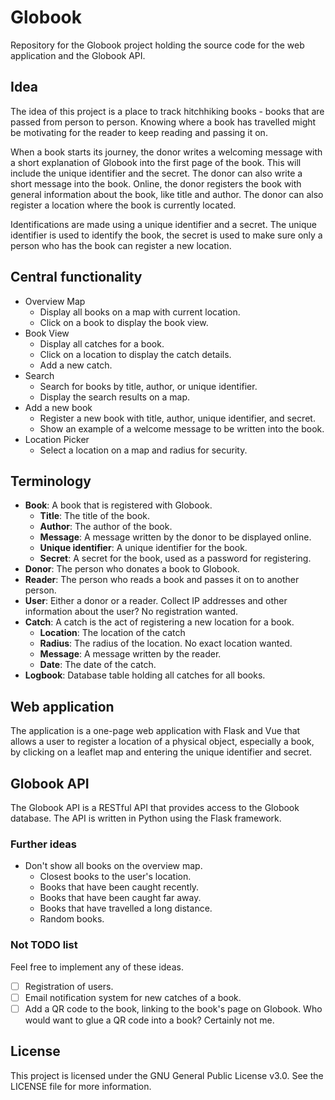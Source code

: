 # Globook

Repository for the Globook project holding the source code for the web application and
the Globook API.

## Idea

The idea of this project is a place to track hitchhiking books - books that are
passed from person to person. Knowing where a book has travelled might be motivating
for the reader to keep reading and passing it on.

When a book starts its journey, the donor writes a welcoming message with a short
explanation of Globook into the first page of the book. This will include the unique
identifier and the secret. The donor can also write a short message into the book.
Online, the donor registers the book with general information about the book, like
title and author. The donor can also register a location where the book is currently
located.

Identifications are made using a unique identifier and a secret. The unique identifier
is used to identify the book, the secret is used to make sure only a person who
has the book can register a new location.

## Central functionality

- Overview Map
  - Display all books on a map with current location.
  - Click on a book to display the book view.
- Book View
  - Display all catches for a book.
  - Click on a location to display the catch details.
  - Add a new catch.
- Search
  - Search for books by title, author, or unique identifier.
  - Display the search results on a map.
- Add a new book
  - Register a new book with title, author, unique identifier, and secret.
  - Show an example of a welcome message to be written into the book.
- Location Picker
  - Select a location on a map and radius for security.

## Terminology

- **Book**: A book that is registered with Globook.
  - **Title**: The title of the book.
  - **Author**: The author of the book.
  - **Message**: A message written by the donor to be displayed online.
  - **Unique identifier**: A unique identifier for the book.
  - **Secret**: A secret for the book, used as a password for registering.
- **Donor**: The person who donates a book to Globook.
- **Reader**: The person who reads a book and passes it on to another person.
- **User**: Either a donor or a reader. Collect IP addresses and other information
  about the user? No registration wanted.
- **Catch**: A catch is the act of registering a new location for a book.
  - **Location**: The location of the catch
  - **Radius**: The radius of the location. No exact location wanted.
  - **Message**: A message written by the reader.
  - **Date**: The date of the catch.
- **Logbook**: Database table holding all catches for all books.

## Web application

The application is a one-page web application with Flask and Vue that allows a user to
register a location of a physical object, especially a book, by clicking on a leaflet
map and entering the unique identifier and secret.

## Globook API

The Globook API is a RESTful API that provides access to the Globook database. The API
is written in Python using the Flask framework.


### Further ideas

- Don't show all books on the overview map. 
  - Closest books to the user's location.
  - Books that have been caught recently.
  - Books that have been caught far away.
  - Books that have travelled a long distance.
  - Random books.

### Not TODO list

Feel free to implement any of these ideas.

- [ ] Registration of users.
- [ ] Email notification system for new catches of a book.
- [ ] Add a QR code to the book, linking to the book's page on Globook. Who would 
  want to glue a QR code into a book? Certainly not me.

## License

This project is licensed under the GNU General Public License v3.0. See the LICENSE
file for more information.